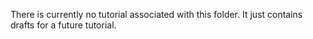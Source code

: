 There is currently no tutorial associated with this folder. It just contains drafts for a future tutorial.